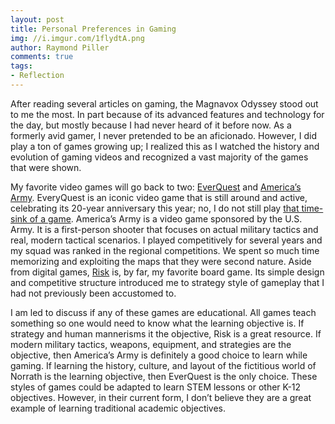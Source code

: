 ```yaml
---
layout: post
title: Personal Preferences in Gaming
img: //i.imgur.com/1flydtA.png
author: Raymond Piller
comments: true
tags:
- Reflection
---
```

After reading several articles on gaming, the Magnavox Odyssey stood out to me the most. In part because of its advanced features and technology for the day, but mostly because I had never heard of it before now. As a formerly avid gamer, I never pretended to be an aficionado. However, I did play a ton of games growing up; I realized this as I watched the history and evolution of gaming videos and recognized a vast majority of the games that were shown.

My favorite video games will go back to two: [EverQuest](https://www.everquest.com) and [America’s Army](https://www.americasarmy.com/). EveryQuest is an iconic video game that is still around and active, celebrating its 20-year anniversary this year; no, I do not still play [that time-sink of a game](http://ltec5240.ray.pillers.us/reflection-on-my-understanding/). America’s Army is a video game sponsored by the U.S. Army. It is a first-person shooter that focuses on actual military tactics and real, modern tactical scenarios. I played competitively for several years and my squad was ranked in the regional competitions. We spent so much time memorizing and exploiting the maps that they were second nature. Aside from digital games, [Risk](https://hasbrogaming.hasbro.com/en-us/product/risk-game:2C7C6F52-5056-9047-F5DD-EB8AC273BA4C) is, by far, my favorite board game. Its simple design and competitive structure introduced me to strategy style of gameplay that I had not previously been accustomed to.

I am led to discuss if any of these games are educational. All games teach something so one would need to know what the learning objective is. If strategy and human mannerisms it the objective, Risk is a great resource. If modern military tactics, weapons, equipment, and strategies are the objective, then America’s Army is definitely a good choice to learn while gaming. If learning the history, culture, and layout of the fictitious world of Norrath is the learning objective, then EverQuest is the only choice. These styles of games could be adapted to learn STEM lessons or other K-12 objectives. However, in their current form, I don’t believe they are a great example of learning traditional academic objectives.
